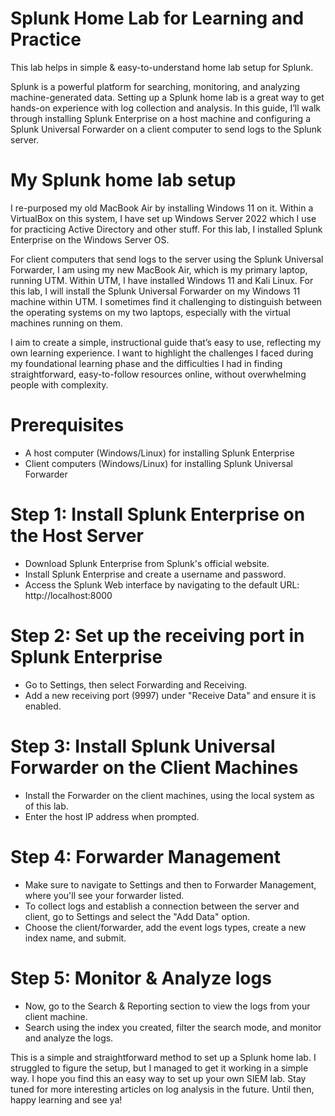 # Splunk Home Lab for Learning and Practice 
This lab helps in simple & easy-to-understand home lab setup for Splunk. 

Splunk is a powerful platform for searching, monitoring, and analyzing machine-generated data. Setting up a Splunk home lab is a great way to get hands-on experience with log collection and analysis. 
In this guide, I’ll walk through installing Splunk Enterprise on a host machine and configuring a Splunk Universal Forwarder on a client computer to send logs to the Splunk server.

# My Splunk home lab setup
I re-purposed my old MacBook Air by installing Windows 11 on it. Within a VirtualBox on this system, I have set up Windows Server 2022 which I use for practicing Active Directory and other stuff. For this lab, I installed Splunk Enterprise on the Windows Server OS.

For client computers that send logs to the server using the Splunk Universal Forwarder, I am using my new MacBook Air, which is my primary laptop, running UTM. Within UTM, I have installed Windows 11 and Kali Linux. For this lab, I will install the Splunk Universal Forwarder on my Windows 11 machine within UTM.
I sometimes find it challenging to distinguish between the operating systems on my two laptops, especially with the virtual machines running on them.

I aim to create a simple, instructional guide that’s easy to use, reflecting my own learning experience. I want to highlight the challenges I faced during my foundational learning phase and the difficulties I had in finding straightforward, easy-to-follow resources online, without overwhelming people with complexity.


# Prerequisites
- A host computer (Windows/Linux) for installing Splunk Enterprise
- Client computers (Windows/Linux) for installing Splunk Universal Forwarder

# Step 1: Install Splunk Enterprise on the Host Server
- Download Splunk Enterprise from Splunk's official website.
- Install Splunk Enterprise and create a username and password. 
- Access the Splunk Web interface by navigating to the default URL: http://localhost:8000

# Step 2: Set up the receiving port in Splunk Enterprise
- Go to Settings, then select Forwarding and Receiving. 
- Add a new receiving port (9997) under "Receive Data" and ensure it is enabled.

# Step 3: Install Splunk Universal Forwarder on the Client Machines
- Install the Forwarder on the client machines, using the local system as of this lab. 
- Enter the host IP address when prompted.

# Step 4: Forwarder Management 
- Make sure to navigate to Settings and then to Forwarder Management, where you'll see your forwarder listed.
- To collect logs and establish a connection between the server and client, go to Settings and select the "Add Data" option.
- Choose the client/forwarder, add the event logs types, create a new index name, and submit.

# Step 5: Monitor & Analyze logs 
- Now, go to the Search & Reporting section to view the logs from your client machine.
- Search using the index you created, filter the search mode, and monitor and analyze the logs.

This is a simple and straightforward method to set up a Splunk home lab. I struggled to figure the setup, but I managed to get it working in a simple way. I hope you find this an easy way to set up your own SIEM lab. 
Stay tuned for more interesting articles on log analysis in the future. 
Until then, happy learning and see ya! 


